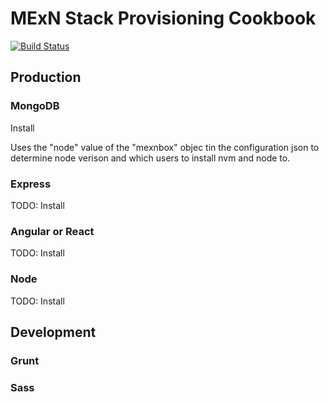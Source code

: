 # MExN Stack Provisioning Cookbook

[![Build Status](https://travis-ci.org/davideugenepratt/mexnbox.svg?branch=master)](https://travis-ci.org/davideugenepratt/mexnbox)

## Production

### MongoDB

Install

Uses the "node" value of the "mexnbox" objec tin the configuration json to determine node verison and which users to install nvm and node to.

### Express

TODO: Install

### Angular or React

TODO: Install

### Node

TODO: Install

## Development

### Grunt

### Sass

